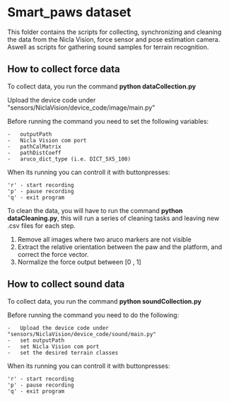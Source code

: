 # Smart_paws dataset
This folder contains the scripts for collecting, synchronizing and cleaning the data from the Nicla Vision, force sensor and pose estimation camera. Aswell as scripts for gathering sound samples for terrain recognition. 

## How to collect force data
To collect data, you run the command **python dataCollection.py** 

Upload the device code under "sensors/NiclaVision/device_code/image/main.py" 

Before running the command you need to set the following variables:

    -   outputPath
    -   Nicla Vision com port
    -   pathCalMatrix
    -   pathDistCoeff
    -   aruco_dict_type (i.e. DICT_5X5_100)

When its running you can controll it with buttonpresses:

    'r' - start recording
    'p' - pause recording
    'q' - exit program


To clean the data, you will have to run the command **python dataCleaning.py**, this will run a series of cleaning tasks and leaving new .csv files for each step.

1. Remove all images where two aruco markers are not visible
2. Extract the relative orientation between the paw and the platform, and correct the force vector.
3. Normalize the force output between [0 , 1] 
 


## How to collect sound data
To collect data, you run the command **python soundCollection.py** 

Before running the command you need to do the following:

    -   Upload the device code under "sensors/NiclaVision/device_code/sound/main.py" 
    -   set outputPath
    -   set Nicla Vision com port
    -   set the desired terrain classes

When its running you can controll it with buttonpresses:

    'r' - start recording
    'p' - pause recording
    'q' - exit program


